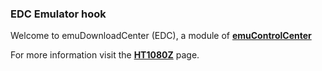 ### EDC Emulator hook

Welcome to emuDownloadCenter (EDC), a module of [**emuControlCenter**](https://github.com/PhoenixInteractiveNL/emuControlCenter/wiki/)

For more information visit the [**HT1080Z**](https://github.com/PhoenixInteractiveNL/edc-masterhook/wiki/Emulator-ht1080z#menu) page.
